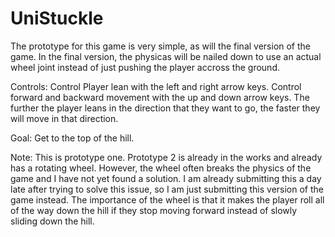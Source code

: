 # UniStuckle

The prototype for this game is very simple, as will the final version of the game.  In the final version, the physicas will be nailed down to use an actual wheel joint instead of just pushing the player accross the ground.

Controls:
Control Player lean with the left and right arrow keys.
Control forward and backward movement with the up and down arrow keys.
The further the player leans in the direction that they want to go, the faster they will move in that direction.  

Goal:
Get to the top of the hill.

Note:
This is prototype one.  Prototype 2 is already in the works and already has a rotating wheel.  However, the wheel often breaks the physics of the game and I have not yet found a solution.  I am already submitting this a day late after trying to solve this issue, so I am just submitting this version of the game instead.  The importance of the wheel is that it makes the player roll all of the way down the hill if they stop moving forward instead of slowly sliding down the hill.  